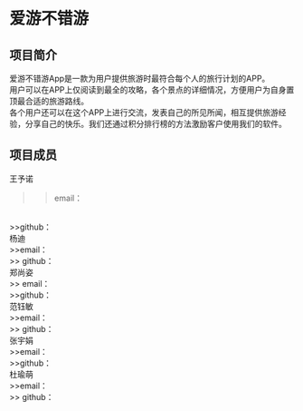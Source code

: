 爱游不错游
===

项目简介
-------
爱游不错游App是一款为用户提供旅游时最符合每个人的旅行计划的APP。
<br>
用户可以在APP上仅阅读到最全的攻略，各个景点的详细情况，方便用户为自身置顶最合适的旅游路线。
<br>
各个用户还可以在这个APP上进行交流，发表自己的所见所闻，相互提供旅游经验，分享自己的快乐。我们还通过积分排行榜的方法激励客户使用我们的软件。

项目成员
-------
王予诺
<br>
 >>email：
 <br>
 >>github：
 <br>
杨迪
<br>
  >>email：
 <br>
 >> github：
 <br>
郑尚姿
<br>
 >> email：
 <br>
  >>github：
 <br>
范钰敏
<br>
  >>email：
 <br>
 >> github：
 <br>
张宇娟
<br>
  >>email：
 <br>
  >>github：
 <br>
杜瑜萌
<br>
  >>email：
 <br>
 >> github：
 <br>
